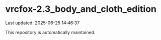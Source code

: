 # vrcfox-2.3_body_and_cloth_edition

Last updated: 2025-06-25 14:46:37

This repository is automatically maintained.
